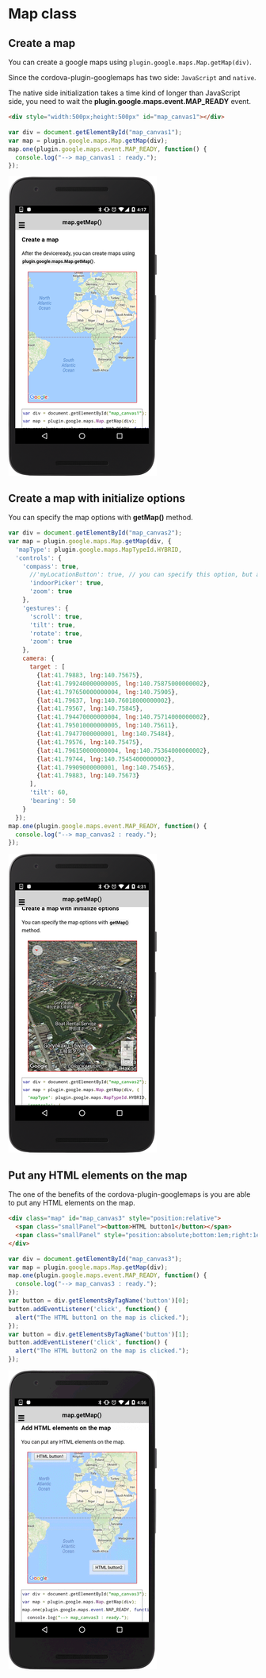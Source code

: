 # Map class

## Create a map

You can create a google maps using `plugin.google.maps.Map.getMap(div)`.

Since the cordova-plugin-googlemaps has two side: `JavaScript` and `native`.

The native side initialization takes a time kind of longer than JavaScript side, you need to wait the **plugin.google.maps.event.MAP_READY** event.

```html
<div style="width:500px;height:500px" id="map_canvas1"></div>
```

```javascript
var div = document.getElementById("map_canvas1");
var map = plugin.google.maps.Map.getMap(div);
map.one(plugin.google.maps.event.MAP_READY, function() {
  console.log("--> map_canvas1 : ready.");
});
```

![](image1.png)

## Create a map with initialize options

You can specify the map options with **getMap()** method.

```js
var div = document.getElementById("map_canvas2");
var map = plugin.google.maps.Map.getMap(div, {
  'mapType': plugin.google.maps.MapTypeId.HYBRID,
  'controls': {
    'compass': true,
      //'myLocationButton': true, // you can specify this option, but app asks permission when it launches.
      'indoorPicker': true,
      'zoom': true
    },
    'gestures': {
      'scroll': true,
      'tilt': true,
      'rotate': true,
      'zoom': true
    },
    camera: {
      target : [
        {lat:41.79883, lng:140.75675},
        {lat:41.799240000000005, lng:140.75875000000002},
        {lat:41.797650000000004, lng:140.75905},
        {lat:41.79637, lng:140.76018000000002},
        {lat:41.79567, lng:140.75845},
        {lat:41.794470000000004, lng:140.75714000000002},
        {lat:41.795010000000005, lng:140.75611},
        {lat:41.79477000000001, lng:140.75484},
        {lat:41.79576, lng:140.75475},
        {lat:41.796150000000004, lng:140.75364000000002},
        {lat:41.79744, lng:140.75454000000002},
        {lat:41.79909000000001, lng:140.75465},
        {lat:41.79883, lng:140.75673}
      ],
      'tilt': 60,
      'bearing': 50
    }
  });
map.one(plugin.google.maps.event.MAP_READY, function() {
  console.log("--> map_canvas2 : ready.");
});

```
![](image2.png)


## Put any HTML elements on the map

The one of the benefits of the cordova-plugin-googlemaps is you are able to put any HTML elements on the map.

```html
<div class="map" id="map_canvas3" style="position:relative">
  <span class="smallPanel"><button>HTML button1</button></span>
  <span class="smallPanel" style="position:absolute;bottom:1em;right:1em;"><button>HTML button2</button></span>
</div>
```

```js
var div = document.getElementById("map_canvas3");
var map = plugin.google.maps.Map.getMap(div);
map.one(plugin.google.maps.event.MAP_READY, function() {
  console.log("--> map_canvas3 : ready.");
});
var button = div.getElementsByTagName('button')[0];
button.addEventListener('click', function() {
  alert("The HTML button1 on the map is clicked.");
});
var button = div.getElementsByTagName('button')[1];
button.addEventListener('click', function() {
  alert("The HTML button2 on the map is clicked.");
});
```

![](image3.gif)
